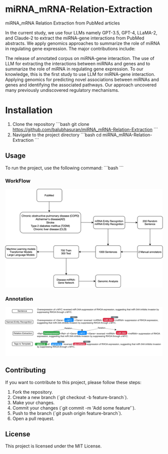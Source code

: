# miRNA_mRNA-Relation-Extraction
miRNA_mRNA Relation Extraction from PubMed articles

In the current study, we use four LLMs namely GPT-3.5, GPT-4, LLaMA-2, and Claude-2 to extract the miRNA-gene interactions from PubMed abstracts. We apply genomics approaches to summarize the role of miRNA in regulating gene expression. The major contributions include:

The release of annotated corpus on miRNA-gene interaction. 
The use of LLM for extracting the interactions between miRNAs and genes and to summarize the role of miRNA in regulating gene expression. To our knowledge, this is the first study to use LLM for miRNA-gene interaction.
Applying genomics for predicting novel associations between miRNAs and genes and identifying the associated pathways. Our approach uncovered many previously undiscovered regulatory mechanisms.

# Installation
1. Clone the repository
   \`\`\`bash
   git clone https://github.com/balubhasuran/miRNA_mRNA-Relation-Extraction
   \`\`\`
2. Navigate to the project directory
   \`\`\`bash
   cd miRNA_mRNA-Relation-Extraction
   \`\`\`

## Usage
To run the project, use the following command:
\`\`\`bash
\`\`\`


### WorkFlow
![Project Screenshot](Images/Figure_1.png)

### Annotation
![Project Screenshot](Images/Figure_2.jpg)
## Contributing
If you want to contribute to this project, please follow these steps:
1. Fork the repository.
2. Create a new branch (\`git checkout -b feature-branch\`).
3. Make your changes.
4. Commit your changes (\`git commit -m 'Add some feature'\`).
5. Push to the branch (\`git push origin feature-branch\`).
6. Open a pull request.

## License
This project is licensed under the MIT License.
